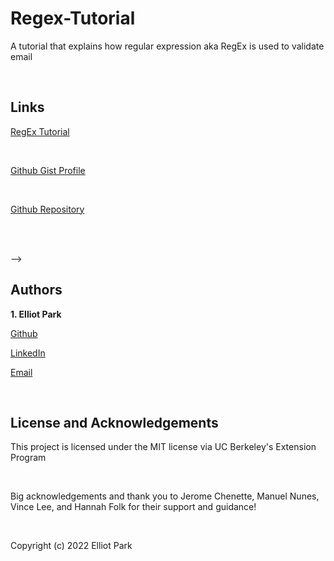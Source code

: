 # Regex-Tutorial
A tutorial that explains how regular expression aka RegEx is used to validate email

<br>

## Links


[RegEx Tutorial](https://gist.github.com/elliotpark410/f6b3f14d9e7f4990a602df414610c225)

<br>

[Github Gist Profile](https://gist.github.com/elliotpark410)

<br>

[Github Repository](https://github.com/elliotpark410/Regex-Tutorial)

<br>


<!-- ## Table of Contents
  * [Getting Started](#getting-started)
  * [Installation](#installation)
  * [Technologies Used](#technologies-used)
  * [Contribution Guidelines](#contribution-guidelines)
  * [Cloning Guidelines](#cloning-guidelines)
  * [Screenshot](#screenshot)
  * [Code Snippets](#code-snippets)
  * [Learning Points](#learning-points)
  * [Authors](#authors)
  * [License and Acknowledgements](#license-and-acknowledgements)
  * [Contact](#Contact)

<br>


## Getting Started

To begin the application, use the following in command line:

`
nodemon index.js
`
<br>


## Installation

To run this application, you will need Node and other dependencies: 

1. You will need to install Node.js. Here is a link below:

[Download Node](https://nodejs.org/en/download/)

<br>

2. Once you have downloaded Node.js, you will want to download node package manager (npm). In command line, you can enter:

`npm install -g npm
`

<br>

3. Next, install all the dependencies in the package.json. In command line, you can enter:

`npm install 
`

4. Additionally, you can download MongoDB database to store and access data:

[Download MongoDB](https://www.mongodb.com/try/download/community)

<br>


5. Lastly, you will need to download Insomnia for testing API routes:

[Download Insomnia](https://insomnia.rest/download)

<br>


## Prerequisites
Requires node.js, npm inquirer, and npm jest (optional)

<br>


## Test-Instructions

To test the API, I recommend downloading [Insomnia's API Platform](https://insomnia.rest/) and enter the following in Insomnia's URL:

>GET http://localhost:3000/api/notes

<br>

>POST http://localhost:3000/api/notes

Example POST body: 
```bash
{
  "title":"Notes Title",
  "text":"notes text content"
}
```
*id is automatically generated so you do not need to enter id

<br>
<br>

>DELETE http://localhost:3000/api/notes/:id

<br>

Example DELETE: The API request below will delete note with id = "1"
>DELETE http://localhost:3000/api/notes/1

<br> -->

<!-- 
## Technologies Used

* [HTML](https://developer.mozilla.org/en-US/docs/Web/HTML)
* [CSS](https://developer.mozilla.org/en-US/docs/Web/CSS)
* [Bootstrap CSS](https://getbootstrap.com/docs/3.4/css/)
* [Javascript](https://developer.mozilla.org/en-US/docs/Web/JavaScript)
* [Animate on Scroll](https://michalsnik.github.io/aos/)

<!-- * [Node.js](https://nodejs.org/en/) 
* [Express](https://www.npmjs.com/package/express) 
* [Mongoose ODM](https://www.npmjs.com/package/mongoose) 
* [MongoDB](https://www.mongodb.com/try/download/community)
* [Insomnia](https://insomnia.rest/download) -->


<br> -->


<!-- ## Contribution Guidelines
To contribute, please follow these steps:

1. Fork this repository.
2. Create a branch: `git checkout -b <branch_name>`.
3. Make your changes and commit them: `git commit -m '<commit_message>'`
4. Push to the original branch: `git push origin <project_name>/<location>`
5. Create the pull request.

Alternatively see the GitHub documentation on [creating a pull request](https://help.github.com/en/github/collaborating-with-issues-and-pull-requests/creating-a-pull-request).

<br>


## Cloning Guidelines

To install this code, please use [Github's guidlines to clone the repository](https://docs.github.com/en/repositories/creating-and-managing-repositories/cloning-a-repository)

<br>

Github repository:
>https://github.com/elliotpark410/Social-Network-API

<br>


## Screenshot

Insomnia: Get Route request to retrieve All Users with Thoughts and Reactions
<img src="Images\Insomnia - My Collection – Get All Users.png" title="All Users with Thoughts and Reactions screenshot" width = 800px>

<br>
<br>


## Code Snippets

This code snippet shows how you can use Express routes and Mongoose ORM to create controllers for a Reactions (i.e. comments) delete route

* findOneAndUpdate() function in Mongoose finds the first document that matches a given filter, applies an update, and returns the document 

* The filter we give findOneAndUpdate is "{_id: req.params.thoughtId}". For this app, the user includes the req.params.thoughtId in the URL

* $pull operator is used to remove all instances of a value from an existing array. In this case, we are going into a nested object to retrieve "req.params.reactionId"

* {new: true} will have the findOneAndUpdate() function return the object after the update was applied. The default is to return the object before the update was applied

* You'll notice a "?" and the following line has a ":" which is a ternary oeprator and has the form of "condition ? value-if-true : value-if-false"

```
  deleteReaction(req, res) {
    Thought.findOneAndUpdate(
      { _id: req.params.thoughtId },
      { $pull: { reactions: { reactionId: req.params.reactionId } } },
      {new: true})
      .then((thoughtData) =>
        !thoughtData
          ? res.status(404).json({ message: 'No thought found with that ID.' })
          : res.json(thoughtData)
      )
      .catch((err) => res.status(500).json(err));
  },
```

 <br>


## Learning Points

* How to use Mongoose ODM

* How to connect to MongoDB

* How to create NoSQL schemas and models 

* How to create REST API routes with Express

* How to use Insomnia for testing API routes


<br> -->


## Authors
 **1. Elliot Park** 

[Github](https://github.com/elliotpark410)
<br>

[LinkedIn](https://www.linkedin.com/in/elliot-park/)
<br>

[Email](mailto:elliotpark410@gmail.com)

<br>


## License and Acknowledgements

This project is licensed under the MIT license via UC Berkeley's Extension Program

<br>

Big acknowledgements and thank you to Jerome Chenette, Manuel Nunes, Vince Lee, and Hannah Folk for their support and guidance!

<br>


<!-- ## Contact
If you'd like to learn more about my projects, check out my Github profile: [https://github.com/elliotpark410](https://github.com/elliotpark410)

<br>

If you have any questions, please don't hesitate to email me at [elliotpark410@gmail.com](mailto:elliotpark410@gmail.com)

<br> -->
Copyright (c) 2022 Elliot Park



 
  

 



 



